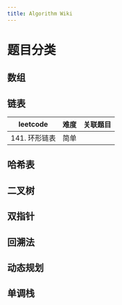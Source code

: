 ```yaml
---
title: Algorithm Wiki
---
```


# 题目分类
## 数组

## 链表
|    leetcode   |      难度      |  关联题目 |
| ------------- | :-----------: | ----: |
|   141. 环形链表    | 简单 |  |

## 哈希表

## 二叉树

## 双指针

## 回溯法

## 动态规划

## 单调栈